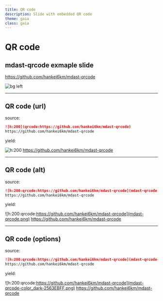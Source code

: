 ```yaml
---
title: QR code
description: Slide with embedded QR code
theme: gaia
class: gaia
---
```


<!--
_class:
  - lead
  - gaia
-->

# **QR** code

## mdast-qrcode exmaple slide

https://github.com/hankei6km/mdast-qrcode

![bg left](qrcode:https://github.com/hankei6km/mdast-qrcode)

---

## QR code (url)

source:

```markdown
![h:200](qrcode:https://github.com/hankei6km/mdast-qrcode)
https://github.com/hankei6km/mdast-qrcode
```

yield:

![h:200](qrcode:https://github.com/hankei6km/mdast-qrcode)
https://github.com/hankei6km/mdast-qrcode

---

## QR code (alt)

source:

```markdown
![h:200:qrcode:https://github.com/hankei6km/mdast-qrcode](mdast-qrcode.png)
https://github.com/hankei6km/mdast-qrcode
```

yield:

![h:200:qrcode:https://github.com/hankei6km/mdast-qrcode](mdast-qrcode.png)
https://github.com/hankei6km/mdast-qrcode


---

## QR code (options)

source:

```markdown
![h:200:qrcode:https://github.com/hankei6km/mdast-qrcode](mdast-qrcode-color_dark-563EBFF.png)
https://github.com/hankei6km/mdast-qrcode
```

yield:

![h:200:qrcode:https://github.com/hankei6km/mdast-qrcode](mdast-qrcode-color_dark-2563EBFF.png)
https://github.com/hankei6km/mdast-qrcode
